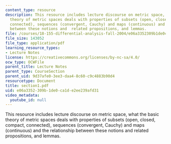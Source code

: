 ```yaml
---
content_type: resource
description: This resource includes lecture discourse on metric space, what the basic
  theory of metric spaces deals with properties of subsets (open, closed, compact,
  connected), sequences (convergent, Cauchy) and maps (continuous) and the relationship
  between these notions and  related propositions, and lemmas.
file: /courses/18-155-differential-analysis-fall-2004/e06a3352309b1de0ca1de2ee239afd31_section1.pdf
file_size: 143052
file_type: application/pdf
learning_resource_types:
- Lecture Notes
license: https://creativecommons.org/licenses/by-nc-sa/4.0/
ocw_type: OCWFile
parent_title: Lecture Notes
parent_type: CourseSection
parent_uid: 9d37afe0-3ee3-daa4-8c60-c9c4883b90d4
resourcetype: Document
title: section1.pdf
uid: e06a3352-309b-1de0-ca1d-e2ee239afd31
video_metadata:
  youtube_id: null
---
```

This resource includes lecture discourse on metric space, what the basic theory of metric spaces deals with properties of subsets (open, closed, compact, connected), sequences (convergent, Cauchy) and maps (continuous) and the relationship between these notions and  related propositions, and lemmas.